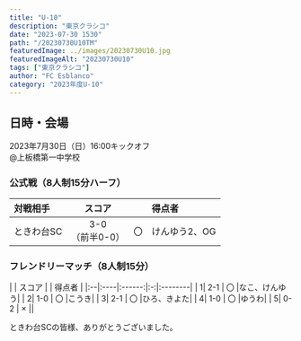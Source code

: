 ```yaml
---
title: "U-10"
description: "東京クラシコ"
date: "2023-07-30 1530"
path: "/20230730U10TM"
featuredImage: ../images/20230730U10.jpg
featuredImageAlt: "20230730U10"
tags: ["東京クラシコ"]
author: "FC Esblanco"
category: "2023年度U-10"
---
```


## 日時・会場

2023年7月30日（日）16:00キックオフ<br>
@上板橋第一中学校


### 公式戦（8人制15分ハーフ）　

| 対戦相手| スコア |   | 得点者  |
|:----|:------:|:-:|:--------|
| ときわ台SC | 3-0<br>（前半0-0） | 〇 |けんゆう2、OG|

### フレンドリーマッチ（8人制15分）

| | スコア |   | 得点者  |
|:--|:----|:------:|:-:|:--------|
| 1| 2-1 | 〇 |なこ、けんゆう|
| 2| 1-0 | 〇 |こうき|
| 3| 2-1 | 〇 |ひろ、きよた|
| 4| 1-0 | 〇 |ゆうわ|
| 5| 0-2 | ×  ||

ときわ台SCの皆様、ありがとうございました。